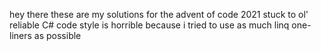 hey there
these are my solutions for the advent of code 2021
stuck to ol' reliable C#
code style is horrible because i tried to use as much linq one-liners as possible
